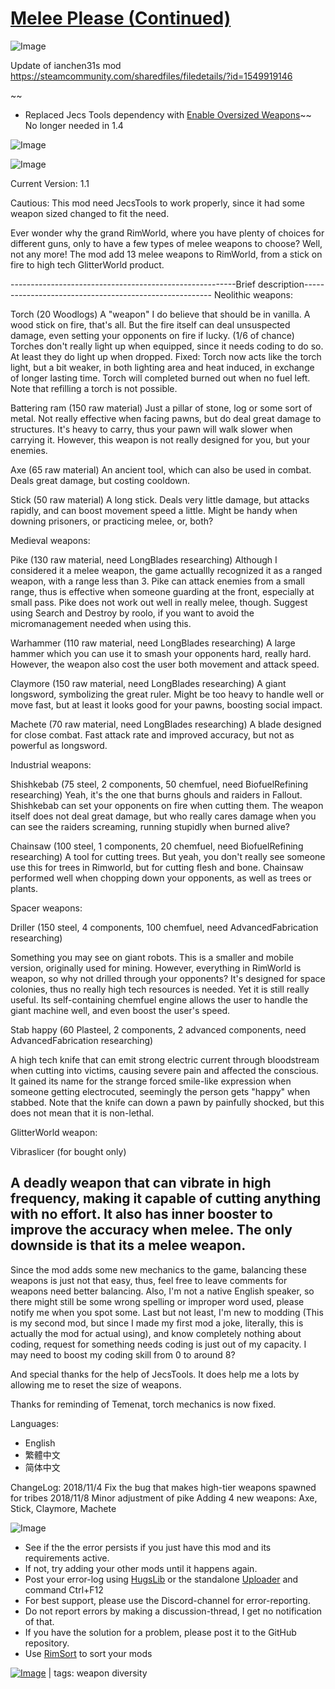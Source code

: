 # [Melee Please (Continued)](https://steamcommunity.com/sharedfiles/filedetails/?id=2155304980)

![Image](https://i.imgur.com/buuPQel.png)

Update of ianchen31s mod
https://steamcommunity.com/sharedfiles/filedetails/?id=1549919146

~~
- Replaced Jecs Tools dependency with [Enable Oversized Weapons](https://steamcommunity.com/workshop/filedetails/?id=2543371889)~~ No longer needed in 1.4

![Image](https://i.imgur.com/pufA0kM.png)
	
![Image](https://i.imgur.com/Z4GOv8H.png)

Current Version: 1.1

Cautious: This mod need JecsTools to work properly, since it had some weapon sized changed to fit the need.

Ever wonder why the grand RimWorld, where you have plenty of choices for different guns, only to have a few types of melee weapons to choose? Well, not any more!
The mod add 13 melee weapons to RimWorld, from a stick on fire to high tech GlitterWorld product.

--------------------------------------------------------Brief description-------------------------------------------------------
Neolithic weapons:

Torch (20 Woodlogs)
A "weapon" I do believe that should be in vanilla. A wood stick on fire, that's all. But the fire itself can deal unsuspected damage, even setting your opponents on fire if lucky. (1/6 of chance)
Torches don't really light up when equipped, since it needs coding to do so. At least they do light up when dropped.
Fixed: Torch now acts like the torch light, but a bit weaker, in both lighting area and heat induced, in exchange of longer lasting time. Torch will completed burned out when no fuel left. Note that refilling a torch is not possible.

Battering ram (150 raw material)
Just a pillar of stone, log or some sort of metal. Not really effective when facing pawns, but do deal great damage to structures. It's heavy to carry, thus your pawn will walk slower when carrying it.
However, this weapon is not really designed for you, but your enemies.

Axe (65 raw material)
An ancient tool, which can also be used in combat. Deals great damage, but costing cooldown.

Stick (50 raw material)
A long stick. Deals very little damage, but attacks rapidly, and can boost movement speed a little. Might be handy when downing prisoners, or practicing melee, or, both?

Medieval weapons:

Pike (130 raw material, need LongBlades researching)
Although I considered it a melee weapon, the game actuallly recognized it as a ranged weapon, with a range less than 3. Pike can attack enemies from a small range, thus is effective when someone guarding at the front, especially at small pass. Pike does not work out well in really melee, though.
Suggest using Search and Destroy by roolo, if you want to avoid the micromanagement needed when using this.

Warhammer (110 raw material, need LongBlades researching)
A large hammer which you can use it to smash your opponents hard, really hard. However, the weapon also cost the user both movement and attack speed.

Claymore (150 raw material, need LongBlades researching)
A giant longsword, symbolizing the great ruler. Might be too heavy to handle well or move fast, but at least it looks good for your pawns, boosting social impact.

Machete  (70 raw material, need LongBlades researching)
A blade designed for close combat. Fast attack rate and improved accuracy, but not as powerful as longsword.

Industrial weapons:

Shishkebab (75 steel, 2 components, 50 chemfuel, need BiofuelRefining researching)
Yeah, it's the one that burns ghouls and raiders in Fallout. Shishkebab can set your opponents on fire when cutting them. The weapon itself does not deal great damage, but who really cares damage when you can see the raiders screaming, running stupidly when burned alive?

Chainsaw (100 steel, 1 components, 20 chemfuel, need BiofuelRefining researching)
A tool for cutting trees. But yeah, you don't really see someone use this for trees in Rimworld, but for cutting flesh and bone. Chainsaw performed well when chopping down your opponents, as well as trees or plants.

Spacer weapons:

Driller (150 steel, 4 components, 100 chemfuel, need AdvancedFabrication researching)

Something you may see on giant robots. This is a smaller and mobile version, originally used for mining. However, everything in RimWorld is weapon, so why not drilled through your opponents?
It's designed for space colonies, thus no really high tech resources is needed. Yet it is still really useful.  Its self-containing chemfuel engine allows the user to handle the giant machine well, and even boost the user's speed.

Stab happy (60 Plasteel, 2 components, 2 advanced components, need AdvancedFabrication researching)

A high tech knife that can emit strong electric current through bloodstream when cutting into victims, causing severe pain and affected the conscious. 
It gained its name for the strange forced smile-like expression when someone getting electrocuted, seemingly the person gets "happy" when stabbed.
Note that the knife can down a pawn by painfully shocked, but this does not mean that it is non-lethal.

GlitterWorld weapon:

Vibraslicer (for bought only)

A deadly weapon that can vibrate in high frequency, making it capable of cutting anything with no effort. It also has inner booster to improve the accuracy when melee. The only downside is that its a melee weapon.
------------------------------------------------------------------------------------------------------------------------------------

Since the mod adds some new mechanics to the game, balancing these weapons is just not that easy, thus, feel free to leave comments for weapons need better balancing.
Also, I'm not a native English speaker, so there might still be some wrong spelling or improper word used, please notify me when you spot some.
Last but not least, I'm new to modding (This is my second mod, but since I made my first mod a joke, literally, this is actually the mod for actual using), and know completely nothing about coding, request for something needs coding is just out of my capacity. I may need to boost my coding skill from 0 to around 8?

And special thanks for the help of JecsTools. It does help me a lots by allowing me to reset the size of weapons.

Thanks for reminding of Temenat, torch mechanics is now fixed.

Languages:
 - English
 - 繁體中文
 - 简体中文

ChangeLog:
2018/11/4  Fix the bug that makes high-tier weapons spawned for tribes
2018/11/8  Minor adjustment of pike
Adding 4 new weapons: Axe, Stick, Claymore, Machete


![Image](https://i.imgur.com/PwoNOj4.png)



-  See if the the error persists if you just have this mod and its requirements active.
-  If not, try adding your other mods until it happens again.
-  Post your error-log using [HugsLib](https://steamcommunity.com/workshop/filedetails/?id=818773962) or the standalone [Uploader](https://steamcommunity.com/sharedfiles/filedetails/?id=2873415404) and command Ctrl+F12
-  For best support, please use the Discord-channel for error-reporting.
-  Do not report errors by making a discussion-thread, I get no notification of that.
-  If you have the solution for a problem, please post it to the GitHub repository.
-  Use [RimSort](https://github.com/RimSort/RimSort/releases/latest) to sort your mods

 

[![Image](https://img.shields.io/github/v/release/emipa606/MeleePlease?label=latest%20version&style=plastic&color=9f1111&labelColor=black)](https://steamcommunity.com/sharedfiles/filedetails/changelog/2155304980) | tags: weapon diversity
